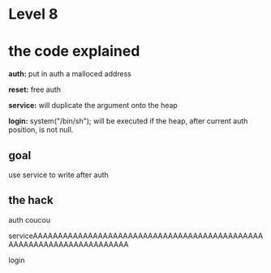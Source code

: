# Level 8

# the code explained

**auth:**
put in auth a malloced address

**reset:**
free auth

**service:**
will duplicate the argument onto the heap

**login:**
system("/bin/sh"); will be executed if the heap, after current auth position, is not null.

## goal

use service to write after auth

## the hack

auth coucou

serviceAAAAAAAAAAAAAAAAAAAAAAAAAAAAAAAAAAAAAAAAAAAAAAAAAAAAAAAAAAAAAAAAAAAAAA

login
